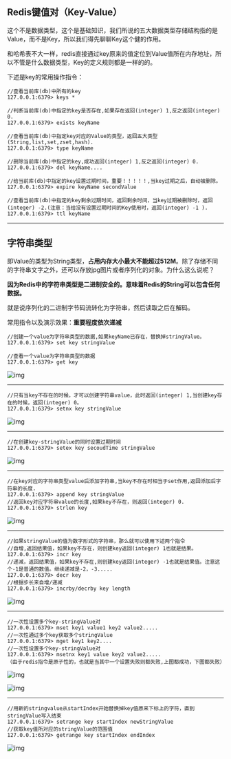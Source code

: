 ## Redis键值对（Key-Value）

这个不是数据类型，这个是基础知识，我们所说的五大数据类型存储结构指的是Value，而不是Key，所以我们得先聊聊Key这个健的作用。

和哈希表不大一样，redis直接通过key原来的值定位到Value值所在内存地址，所以不管是什么数据类型，Key的定义规则都是一样的的。

下述是key的常用操作指令：

```
//查看当前库(db)中所有的key
127.0.0.1:6379> keys *

//判断当前库(db)中指定的key是否存在,如果存在返回(integer) 1,反之返回(integer) 0.
127.0.0.1:6379> exists keyName

//查看当前库(db)中指定key对应的Value的类型，返回五大类型(String,list,set,zset,hash).
127.0.0.1:6379> type keyName

//删除当前库(db)中指定的key,成功返回(integer) 1,反之返回(integer) 0.
127.0.0.1:6379> del keyName....

//给当前库(db)中指定的key设置过期时间，重要！！！！！,当key过期之后，自动被删除。
127.0.0.1:6379> expire keyName secondValue

//查看当前库(db)中指定的key剩余过期时间，返回剩余时间，当key过期被删除时，返回(integer) -2.(注意：当给没有设置过期时间的Key使用时，返回(integer) -1 ).
127.0.0.1:6379> ttl keyName
```

------

## 字符串类型

即Value的类型为String类型，**占用内存大小最大不能超过512M**。除了存储不同的字符串文字之外，还可以存放jpg图片或者序列化的对象。为什么这么说呢？

**因为Redis中的字符串类型是二进制安全的。意味着Redis的String可以包含任何数据。**

就是说序列化的二进制字节码流转化为字符串，然后读取之后在解码。

常用指令以及演示效果：**重要程度依次递减**

```
//创建一个value为字符串类型的数据,如果keyName已存在，替换掉stringValue。
127.0.0.1:6379> set key stringValue

//查看一个value为字符串类型的数据
127.0.0.1:6379> get key
```

![img](../图片/redisString01.png)

------

```
//只有当key不存在的时候，才可以创建字符串value，此时返回(integer) 1,当创建key存在的时候，返回(integer) 0。
127.0.0.1:6379> setnx key stringValue
```

![img](../图片/redisString02.png)

------

```
//在创建key-stringValue的同时设置过期时间
127.0.0.1:6379> setex key secoudTime stringValue
```

![img](../图片/redisString03.png)

------

```
//在key对应的字符串类型value后添加字符串,当key不存在时相当于set作用,返回添加后字符串的长度.
127.0.0.1:6379> append key stringValue
//返回key对应字符串value的长度,如果key不存在，则返回(integer) 0.
127.0.0.1:6379> strlen key
```

![img](../图片/redisString04.png)

------

```
//如果stringValue的值为数字形式的字符串，那么就可以使用下述两个指令
//自增,返回结果值，如果key不存在，则创建key返回(integer) 1也就是结果。
127.0.0.1:6379> incr key
//递减，返回结果值，如果key不存在,则创建key返回(integer) -1也就是结果值。注意这个-1是普通的数值。继续递减是-2，-3.....
127.0.0.1:6379> decr key
//根据步长来自增/递减
127.0.0.1:6379> incrby/decrby key length
```

![img](../图片/redisString05.png)

------

```
//一次性设置多个key-stringValue对
127.0.0.1:6379> mset key1 value1 key2 value2.....
//一次性通过多个key获取多个stringValue
127.0.0.1:6379> mget key1 key2....
//一次性设置多个key-stringValue对
127.0.0.1:6379> msetnx key1 value key2 value2.....
（由于redis指令是原子性的，也就是当其中一个设置失败则都失败,上图都成功，下图都失败）
```

![img](../图片/redisString06.png)

![img](../图片/redisString07.png)

------

```
//用新的stringvalue从startIndex开始替换掉key值原来下标上的字符，直到stringValue写入结束
127.0.0.1:6379> setrange key startIndex newStringValue
//获取key值所对应的stringValue的范围值
127.0.0.1:6379> getrange key startIndex endIndex
```

![img](../图片/redisString08.png)